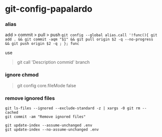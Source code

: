 # git-config-papalardo

### alias 
add > commit > pull > push
```git config --global alias.call '!func(){ git add . && git commit -aqm "$1" && git pull origin $2 -q --no-progress && git push origin $2 -q ; }; func```

use
> git call 'Description commid' branch

### ignore chmod
> git config core.fileMode false

### remove ignored files
```
git ls-files --ignored --exclude-standard -z | xargs -0 git rm --cached
git commit -am "Remove ignored files" 

git update-index --assume-unchanged .env
git update-index --no-assume-unchanged .env
```
